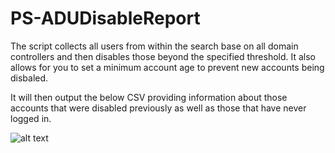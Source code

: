 # PS-ADUDisableReport
The script collects all users from within the search base on all domain controllers and then disables those beyond the specified threshold. 
It also allows for you to set a minimum account age to prevent new accounts being disbaled. 

It will then output the below CSV providing information about those accounts that were disabled previously as well as those that have never logged in. 

![alt text](https://i2.wp.com/www.roggy.uk/wp-content/uploads/2018/03/img_5aa2d13f334e2.png?w=628)
